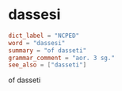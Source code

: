 # dassesi

``` toml
dict_label = "NCPED"
word = "dassesi"
summary = "of dasseti"
grammar_comment = "aor. 3 sg."
see_also = ["dasseti"]
```

of dasseti

